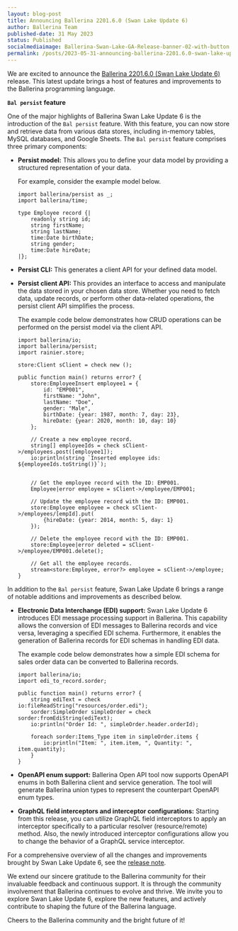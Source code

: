 ```yaml
---
layout: blog-post
title: Announcing Ballerina 2201.6.0 (Swan Lake Update 6)
author: Ballerina Team
published-date: 31 May 2023
status: Published
socialmediaimage: Ballerina-Swan-Lake-GA-Release-banner-02-with-button.png
permalink: /posts/2023-05-31-announcing-ballerina-2201.6.0-swan-lake-update-6/
---
```


<style>.cBlogContent p{white-space: break-spaces !important;}</style>

We are excited to announce the [Ballerina 2201.6.0 (Swan Lake Update 6)](https://ballerina.io/downloads/) release. This latest update brings a host of features and improvements to the Ballerina programming language. 

**`Bal persist` feature**

One of the major highlights of Ballerina Swan Lake Update 6 is the introduction of the `Bal persist` feature. With this feature, you can now store and retrieve data from various data stores, including in-memory tables, MySQL databases, and Google Sheets. The `Bal persist` feature comprises three primary components:

- **Persist model:** This allows you to define your data model by providing a structured representation of your data.

    For example, consider the example model below.

    ```ballerina
    import ballerina/persist as _;
    import ballerina/time;

    type Employee record {|
        readonly string id;
        string firstName;
        string lastName;
        time:Date birthDate;
        string gender;
        time:Date hireDate;
    |};
    ``` 

- **Persist CLI:** This generates a client API for your defined data model. 

- **Persist client API:** This provides an interface to access and manipulate the data stored in your chosen data store. Whether you need to fetch data, update records, or perform other data-related operations, the persist client API simplifies the process.

    The example code below demonstrates how CRUD operations can be performed on the persist model via the client API.       

    ```ballerina
    import ballerina/io;
    import ballerina/persist;
    import rainier.store;

    store:Client sClient = check new ();

    public function main() returns error? {
        store:EmployeeInsert employee1 = {
            id: "EMP001",
            firstName: "John",
            lastName: "Doe",
            gender: "Male",
            birthDate: {year: 1987, month: 7, day: 23},
            hireDate: {year: 2020, month: 10, day: 10}
        };

        // Create a new employee record.
        string[] employeeIds = check sClient->/employees.post([employee1]);
        io:println(string `Inserted employee ids: ${employeeIds.toString()}`);


        // Get the employee record with the ID: EMP001.
        Employee|error employee = sClient->/employee/EMP001;

        // Update the employee record with the ID: EMP001.
        store:Employee employee = check sClient->/employees/[empId].put(
            {hireDate: {year: 2014, month: 5, day: 1}
        });

        // Delete the employee record with the ID: EMP001.
        store:Employee|error deleted = sClient->/employee/EMP001.delete();

        // Get all the employee records.
        stream<store:Employee, error?> employee = sClient->/employee;
    }
    ```

In addition to the `Bal persist` feature, Swan Lake Update 6 brings a range of notable additions and improvements as described below.

- **Electronic Data Interchange (EDI) support:** Swan Lake Update 6 introduces EDI message processing support in Ballerina. This capability allows the conversion of EDI messages to Ballerina records and vice versa, leveraging a specified EDI schema. Furthermore, it enables the generation of Ballerina records for EDI schemas in handling EDI data.
    
    The example code below demonstrates how a simple EDI schema for sales order data can be converted to Ballerina records.

    ```ballerina
    import ballerina/io;
    import edi_to_record.sorder;

    public function main() returns error? {
        string ediText = check io:fileReadString("resources/order.edi");
        sorder:SimpleOrder simpleOrder = check sorder:fromEdiString(ediText);
        io:println("Order Id: ", simpleOrder.header.orderId);

        foreach sorder:Items_Type item in simpleOrder.items {
            io:println("Item: ", item.item, ", Quantity: ", item.quantity);
        }
    }
    ```

- **OpenAPI enum support:** Ballerina Open API tool now supports OpenAPI enums in both Ballerina client and service generation. The tool will generate Ballerina union types to represent the counterpart OpenAPI enum types.

- **GraphQL field interceptors and interceptor configurations:** Starting from this release, you can utilize GraphQL field interceptors to apply an interceptor specifically to a particular resolver (resource/remote) method. Also, the newly introduced interceptor configurations allow you to change the behavior of a GraphQL service interceptor.

For a comprehensive overview of all the changes and improvements brought by Swan Lake Update 6, see the [release note](https://ballerina.io/downloads/swan-lake-release-notes/swan-lake-2201.6.0).

We extend our sincere gratitude to the Ballerina community for their invaluable feedback and continuous support. It is through the community involvement that Ballerina continues to evolve and thrive. We invite you to explore Swan Lake Update 6, explore the new features, and actively contribute to shaping the future of the Ballerina language.

Cheers to the Ballerina community and the bright future of it!
